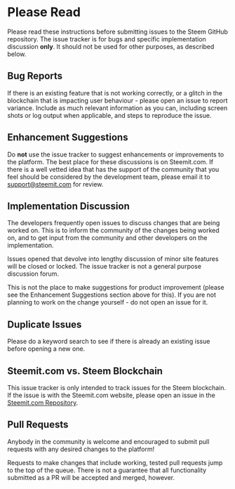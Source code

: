 # Please Read

Please read these instructions before submitting issues to the Steem GitHub repository. The issue tracker is for bugs and specific implementation discussion **only**. It should not be used for other purposes, as described below.

## Bug Reports

If there is an existing feature that is not working correctly, or a glitch in the blockchain that is impacting user behaviour - please open an issue to report variance. Include as much relevant information as you can, including screen shots or log output when applicable, and steps to reproduce the issue.

## Enhancement Suggestions

Do **not** use the issue tracker to suggest enhancements or improvements to the platform. The best place for these discussions is on Steemit.com. If there is a well vetted idea that has the support of the community that you feel should be considered by the development team, please email it to [support@steemit.com](mailto:support@steemit.com) for review.

## Implementation Discussion

The developers frequently open issues to discuss changes that are being worked on. This is to inform the community of the changes being worked on, and to get input from the community and other developers on the implementation.

Issues opened that devolve into lengthy discussion of minor site features will be closed or locked.  The issue tracker is not a general purpose discussion forum.

This is not the place to make suggestions for product improvement (please see the Enhancement Suggestions section above for this). If you are not planning to work on the change yourself - do not open an issue for it.

## Duplicate Issues

Please do a keyword search to see if there is already an existing issue before opening a new one.

## Steemit.com vs. Steem Blockchain

This issue tracker is only intended to track issues for the Steem blockchain. If the issue is with the Steemit.com website, please open an issue in the [Steemit.com Repository](https://github.com/steemit/steemit.com/).

## Pull Requests

Anybody in the community is welcome and encouraged to submit pull requests with any desired changes to the platform!

Requests to make changes that include working, tested pull requests jump to the top of the queue. There is not a guarantee that all functionality submitted as a PR will be accepted and merged, however.
